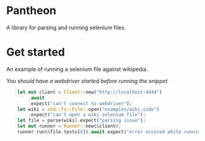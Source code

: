 # Pantheon

A library for parsing and running selenium files.

# Get started

An example of running a selenium file against wikipedia.

_You should have a webdriver started before running the snippet_

```rust
    let mut client = Client::new("http://localhost:4444")
        .await
        .expect("can't connect to webdriver");
    let wiki = std::fs::File::open("examples/wiki.side")
        .expect("can't open a wiki selenium file");
    let file = parse(wiki).expect("parsing issue");
    let mut runner = Runner::new(&client);
    runner.run(&file.tests[0]).await.expect("error occured while running a first test");
```
